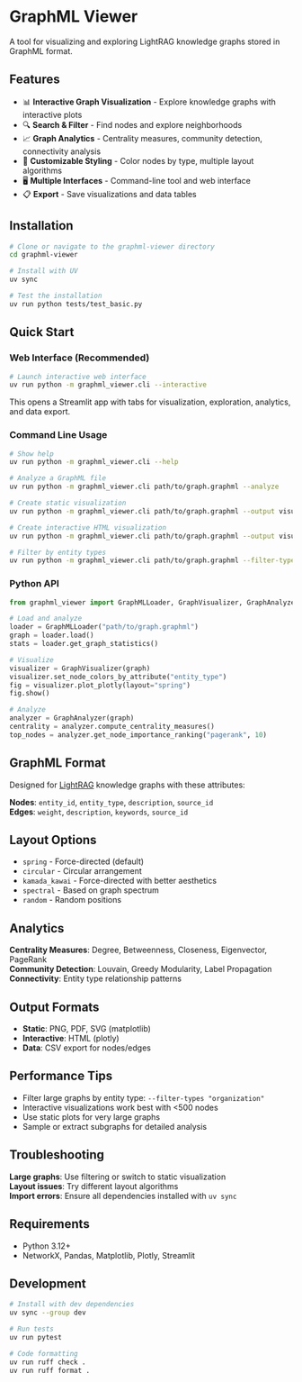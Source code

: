 # GraphML Viewer

A tool for visualizing and exploring LightRAG knowledge graphs stored in GraphML format.

## Features

- 📊 **Interactive Graph Visualization** - Explore knowledge graphs with interactive plots
- 🔍 **Search & Filter** - Find nodes and explore neighborhoods  
- 📈 **Graph Analytics** - Centrality measures, community detection, connectivity analysis
- 🎨 **Customizable Styling** - Color nodes by type, multiple layout algorithms
- 🖥️ **Multiple Interfaces** - Command-line tool and web interface
- 📋 **Export** - Save visualizations and data tables

## Installation

```bash
# Clone or navigate to the graphml-viewer directory
cd graphml-viewer

# Install with UV
uv sync

# Test the installation
uv run python tests/test_basic.py
```

## Quick Start

### Web Interface (Recommended)

```bash
# Launch interactive web interface
uv run python -m graphml_viewer.cli --interactive
```

This opens a Streamlit app with tabs for visualization, exploration, analytics, and data export.

### Command Line Usage

```bash
# Show help
uv run python -m graphml_viewer.cli --help

# Analyze a GraphML file
uv run python -m graphml_viewer.cli path/to/graph.graphml --analyze

# Create static visualization
uv run python -m graphml_viewer.cli path/to/graph.graphml --output visualization.png

# Create interactive HTML visualization  
uv run python -m graphml_viewer.cli path/to/graph.graphml --output visualization.html --layout spring

# Filter by entity types
uv run python -m graphml_viewer.cli path/to/graph.graphml --filter-types "organization" "event" --output filtered.html
```

### Python API

```python
from graphml_viewer import GraphMLLoader, GraphVisualizer, GraphAnalyzer

# Load and analyze
loader = GraphMLLoader("path/to/graph.graphml")
graph = loader.load()
stats = loader.get_graph_statistics()

# Visualize
visualizer = GraphVisualizer(graph)
visualizer.set_node_colors_by_attribute("entity_type")
fig = visualizer.plot_plotly(layout="spring")
fig.show()

# Analyze
analyzer = GraphAnalyzer(graph)
centrality = analyzer.compute_centrality_measures()
top_nodes = analyzer.get_node_importance_ranking("pagerank", 10)
```

## GraphML Format

Designed for [LightRAG](https://github.com/HKUDS/LightRAG) knowledge graphs with these attributes:

**Nodes**: `entity_id`, `entity_type`, `description`, `source_id`  
**Edges**: `weight`, `description`, `keywords`, `source_id`

## Layout Options

- `spring` - Force-directed (default)
- `circular` - Circular arrangement  
- `kamada_kawai` - Force-directed with better aesthetics
- `spectral` - Based on graph spectrum
- `random` - Random positions

## Analytics

**Centrality Measures**: Degree, Betweenness, Closeness, Eigenvector, PageRank  
**Community Detection**: Louvain, Greedy Modularity, Label Propagation  
**Connectivity**: Entity type relationship patterns

## Output Formats

- **Static**: PNG, PDF, SVG (matplotlib)
- **Interactive**: HTML (plotly) 
- **Data**: CSV export for nodes/edges

## Performance Tips

- Filter large graphs by entity type: `--filter-types "organization"`
- Interactive visualizations work best with <500 nodes
- Use static plots for very large graphs
- Sample or extract subgraphs for detailed analysis

## Troubleshooting

**Large graphs**: Use filtering or switch to static visualization  
**Layout issues**: Try different layout algorithms  
**Import errors**: Ensure all dependencies installed with `uv sync`

## Requirements

- Python 3.12+
- NetworkX, Pandas, Matplotlib, Plotly, Streamlit

## Development

```bash
# Install with dev dependencies
uv sync --group dev

# Run tests
uv run pytest

# Code formatting
uv run ruff check .
uv run ruff format .
```

